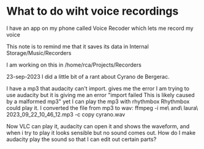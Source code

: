 # What to do wiht voice recordings

I have an app on my phone called Voice Recoder which lets me record my voice

This note is to remind me that it saves its data in Internal Storage/Music/Recorders

I am working on this in /home/rca/Projects/Recorders

23-sep-2023
I did a little bit of a rant about Cyrano de Bergerac. 

I have a mp3 that audacity can't import. gives me the error  I am trying to use audacity but it is giving me an error "import failed This is likely caused by a malformed mp3" yet I can play the mp3 with rhythmbox
 Rhythmbox could play it. 
I converted the file from mp3 to wav:
ffmpeg -i me\ and\ laura\ 2023_09_22_10_46_12.mp3  -c copy cyrano.wav

Now VLC can play it, audacity can open it and shows the waveform, and when i try to play it looks sensible but no sound comes out. 
How do I make audacity play the sound so that I can edit out certain parts?


